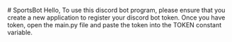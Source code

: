 #   S p o r t s B o t 
 
Hello,
To use this discord bot program, please ensure that you create a new application to register your discord bot token.
Once you have token, open the main.py file and paste the token into the TOKEN constant variable.

